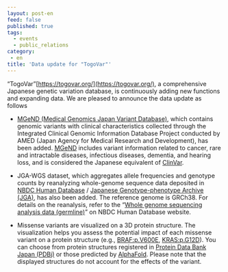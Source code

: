 ```yaml
---
layout: post-en
feed: false
published: true
tags:
  - events
  - public_relations
category:
 - en
title: 'Data update for "TogoVar"'
---
```

“TogoVar”[https://togovar.org/](https://togovar.org/), a comprehensive Japanese genetic variation database, is continuously adding new functions and expanding data. We are pleased to announce the data update as follows

- [MGeND (Medical Genomics Japan Variant Database)](https://mgend.ncgm.go.jp/), which contains genomic variants with clinical characteristics collected through the Integrated Clinical Genomic Information Database Project conducted by AMED (Japan Agency for Medical Research and Development), has been added. [MGeND](https://mgend.ncgm.go.jp/) includes variant information related to cancer, rare and intractable diseases, infectious diseases, dementia, and hearing loss, and is considered the Japanese equivalent of [ClinVar](https://www.ncbi.nlm.nih.gov/clinvar/).

- JGA-WGS dataset, which aggregates allele frequencies and genotype counts by reanalyzing whole-genome sequence data deposited in [NBDC Human Database](https://humandbs.dbcls.jp/en/) / [Japanese Genotype-phenotype Archive (JGA)](https://www.ddbj.nig.ac.jp/jga/index-e.html), has also been added. The reference genome is GRCh38. For details on the reanalysis, refer to the “[Whole genome sequencing analysis data (germline)](https://humandbs.dbcls.jp/en/data-processing)” on NBDC Human Database website.

- Missense variants are visualized on a 3D protein structure. The visualization helps you assess the potential impact of each missense variant on a protein structure (e.g., [BRAF:p.V600E](https://grch38.togovar.org/gene/1097#protein-structure), [KRAS:p.G12D](https://grch38.togovar.org/gene/6407#protein-structure)). You can choose from protein structures registered in [Protein Data Bank Japan (PDBj)](https://pdbj.org/?lang=en) or those predicted by [AlphaFold](https://alphafold.ebi.ac.uk/). Please note that the displayed structures do not account for the effects of the variant.

